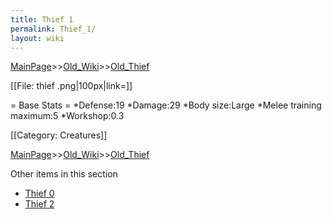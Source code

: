 ```yaml
---
title: Thief 1
permalink: Thief_1/
layout: wiki
---
```


[MainPage](/keeperrl_wiki/ "wikilink")>>[Old_Wiki](/keeperrl_wiki/Old_Wiki "wikilink")>>[Old_Thief](/keeperrl_wiki/Old_Thief "wikilink")

[[File: thief .png|100px|link=]]

= Base Stats =
*Defense:19
*Damage:29
*Body size:Large
*Melee training maximum:5
*Workshop:0.3

[[Category: Creatures]]

[MainPage](/keeperrl_wiki/ "wikilink")>>[Old_Wiki](/keeperrl_wiki/Old_Wiki "wikilink")>>[Old_Thief](/keeperrl_wiki/Old_Thief "wikilink")

Other items in this section
-    [Thief 0](/keeperrl_wiki/Thief_0 "wikilink")
-    [Thief 2](/keeperrl_wiki/Thief_2 "wikilink")

